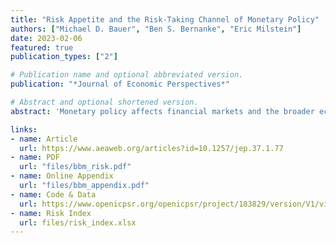 ```yaml
---
title: "Risk Appetite and the Risk-Taking Channel of Monetary Policy"
authors: ["Michael D. Bauer", "Ben S. Bernanke", "Eric Milstein"]
date: 2023-02-06
featured: true
publication_types: ["2"]

# Publication name and optional abbreviated version.
publication: "*Journal of Economic Perspectives*"

# Abstract and optional shortened version.
abstract: 'Monetary policy affects financial markets and the broader economy in part by changing the risk appetite of investors. This article provides new evidence for this so-called risk-taking channel of monetary policy by revisiting and extending event-study analysis of Federal Open Market Committee announcements. We document significant effects of unexpected monetary policy changes on risk indicators drawn from equity, fixed-income, credit, and foreign exchange markets. We develop a new index of risk appetite based on the common component of these indicators. Surprise monetary easing leads to strong and persistent increases in our index, and vice versa for tightening surprises, consistent with the view that monetary policy affects asset prices in large part through its effects on risk appetite. We discuss the implications of the risk-taking channel for monetary policy transmission, optimal monetary policy, and financial stability.'

links:
- name: Article
  url: https://www.aeaweb.org/articles?id=10.1257/jep.37.1.77
- name: PDF
  url: "files/bbm_risk.pdf"
- name: Online Appendix
  url: "files/bbm_appendix.pdf"
- name: Code & Data
  url: https://www.openicpsr.org/openicpsr/project/183829/version/V1/view
- name: Risk Index
  url: files/risk_index.xlsx
---
```

